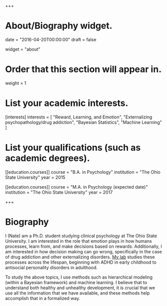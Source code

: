 +++
# About/Biography widget.

date = "2016-04-20T00:00:00"
draft = false

widget = "about"

# Order that this section will appear in.
weight = 1

# List your academic interests.
[interests]
  interests = [
    "Reward, Learning, and Emotion",
    "Externalizing psychopathology/drug addiction",
    "Bayesian Statistics",
    "Machine Learning"
  ]

# List your qualifications (such as academic degrees).
[[education.courses]]
  course = "B.A. in Psychology"
  institution = "The Ohio State University"
  year = 2015

[[education.courses]]
  course = "M.A. in Psychology (expected date)"
  institution = "The Ohio State University"
  year = 2017
 
+++

# Biography

I (Nate) am a Ph.D. student studying clinical psychology at The Ohio State University. I am interested in the role that emotion plays in how humans processes, learn from, and make decisions based on rewards. Additionally, I am interested in how decision making can go wrong, specifically in the case of drug addiction and other externalizing disorders. [My lab](http://tpb.psy.ohio-state.edu/LAP/people.htm) studies these processes across the lifespan, beginning with ADHD in early childhood to antisocial personality disorders in adulthood. 

To study the above topics, I use methods such as hierarchical modeling (within a Bayesian framework) and machine learning. I believe that to understand both healthy and unhealthy development, it is crucial that we use all the information that we have available, and these methods help accomplish that in a formalized way.  
